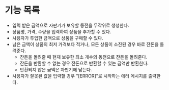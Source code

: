 # 기능 목록

* 입력 받은 금액으로 자판기가 보유할 동전을 무작위로 생성한다.
* 상품명, 가격, 수량을 입력하여 상품을 추가할 수 있다.
* 사용자가 투입한 금액으로 상품을 구매할 수 있다.
* 남은 금액이 상품의 최저 가격보다 적거나, 모든 상품이 소진된 경우 바로 잔돈을 돌려준다.
    * 잔돈을 돌려줄 때 현재 보유한 최소 개수의 동전으로 잔돈을 돌려준다.
    * 잔돈을 반환할 수 없는 경우 잔돈으로 반환할 수 있는 금액만 반환한다.
    * 반환되지 않은 금액은 자판기에 남는다.
* 사용자가 잘못된 값을 입력할 경우  "[ERROR]"로 시작하는 에러 메시지를 출력한다.
